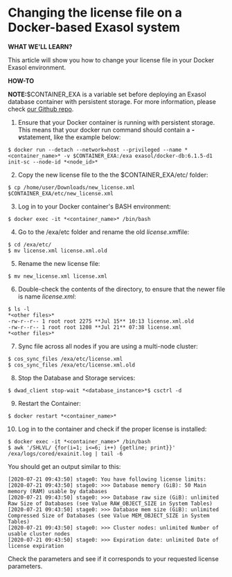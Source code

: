 # Changing the license file on a Docker-based Exasol system 
**WHAT WE'LL LEARN?**

This article will show you how to change your license file in your Docker Exasol environment.

**HOW-TO**

**NOTE:**$CONTAINER_EXA is a variable set before deploying an Exasol database container with persistent storage. For more information, please check [our Github repo](https://github.com/exasol/docker-db).

1. Ensure that your Docker container is running with persistent storage. This means that your docker run command should contain a ***-v***statement, like the example below:


```
$ docker run --detach --network=host --privileged --name *<container_name>* -v $CONTAINER_EXA:/exa exasol/docker-db:6.1.5-d1 init-sc --node-id *<node_id>*
```
2. Copy the new license file to the the $CONTAINER_EXA/etc/ folder:


```
$ cp /home/user/Downloads/new_license.xml $CONTAINER_EXA/etc/new_license.xml
```
3. Log in to your Docker container's BASH environment:


```
$ docker exec -it *<container_name>* /bin/bash
```
4. Go to the /exa/etc folder and rename the old *license.xml*file:


```
$ cd /exa/etc/  
$ mv license.xml license.xml.old
```
5. Rename the new license file:


```
$ mv new_license.xml license.xml
```
6. Double-check the contents of the directory, to ensure that the newer file is name *license.xml*:


```
$ ls -l  
*<other files>*  
-rw-r--r-- 1 root root 2275 **Jul 15** 10:13 license.xml.old  
-rw-r--r-- 1 root root 1208 **Jul 21** 07:38 license.xml  
*<other files>*
```
7. Sync file across all nodes if you are using a multi-node cluster:


```
$ cos_sync_files /exa/etc/license.xml  
$ cos_sync_files /exa/etc/license.xml.old
```
8. Stop the Database and Storage services:


```
$ dwad_client stop-wait *<database_instance>*$ csctrl -d
```
9. Restart the Container:


```
$ docker restart *<container_name>*
```
10. Log in to the container and check if the proper license is installed:


```
$ docker exec -it *<container_name>* /bin/bash  
$ awk '/SHLVL/ {for(i=1; i<=6; i++) {getline; print}}' /exa/logs/cored/exainit.log | tail -6
```
You should get an output similar to this:


```
[2020-07-21 09:43:50] stage0: You have following license limits:  
[2020-07-21 09:43:50] stage0: >>> Database memory (GiB): 50 Main memory (RAM) usable by databases  
[2020-07-21 09:43:50] stage0: >>> Database raw size (GiB): unlimited Raw Size of Databases (see Value RAW_OBJECT_SIZE in System Tables)  
[2020-07-21 09:43:50] stage0: >>> Database mem size (GiB): unlimited Compressed Size of Databases (see Value MEM_OBJECT_SIZE in System Tables)  
[2020-07-21 09:43:50] stage0: >>> Cluster nodes: unlimited Number of usable cluster nodes  
[2020-07-21 09:43:50] stage0: >>> Expiration date: unlimited Date of license expiration
```
Check the parameters and see if it corresponds to your requested license parameters.

